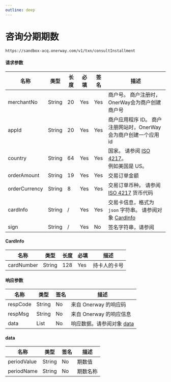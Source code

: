 ```yaml
---
outline: deep
--- 
```


<script lang="ts" setup>

</script>

# 咨询分期期数  <Badge text="POST" type="tip"></Badge>

`https://sandbox-acq.onerway.com/v1/txn/consultInstallment`

#### 请求参数

<div class="custom-table bordered-table">

| 名称            | 类型     | 长度 | 必填  | 签名  | 描述                                                                                                                                                                                                                   |
|---------------|--------|----|-----|-----|----------------------------------------------------------------------------------------------------------------------------------------------------------------------------------------------------------------------|
| merchantNo    | String | 20 | Yes | Yes | 商户号。 商户注册时，OnerWay会为商户创建商户号                                                                                                                                                                                          |
| appId         | String | 20 | Yes | Yes | 商户应用程序 ID。 商户注册网站时，OnerWay会为商户创建一个应用id                                                                                                                                                                               |
| country       | String | 64 | Yes | Yes | 国家。 请参阅 [ISO 4217](https://en.wikipedia.org/wiki/ISO_4217#List_of_ISO_4217_currency_codes)。 <br><span class="custom-example"><span class="leading-text" >例如</span><span class="custom-example">美国是 US。</span></span> |
| orderAmount   | String | 19 | Yes | Yes | 交易订单金额                                                                                                                                                                                                               |
| orderCurrency | String | 8  | Yes | Yes | 交易订单币种。 请参阅 [ISO 4217](https://en.wikipedia.org/wiki/ISO_4217#List_of_ISO_4217_currency_codes) 货币代码                                                                                                                  |
| cardInfo      | String | /  | Yes | Yes | 交易卡信息，格式为 `json` 字符串。 请参阅对象 [CardInfo](./installment#cardinfo)                                                                                                                                                       |
| sign          | String | /  | Yes | No  | 签名字符串，请参阅   <CustomPopover title="Sign" width="auto" reference="Sign" link="/apis/sign.html" ></CustomPopover>                                                                                                       |

</div>

#### CardInfo

<div class="custom-table bordered-table">

| 名称         | 类型     | 长度  | 必填  | 描述     |
|------------|--------|-----|-----|--------|
| cardNumber | String | 128 | Yes | 持卡人的卡号 |

</div>

#### 响应参数

<div class="custom-table bordered-table">

| 名称       | 类型     | 签名 | 描述                                       |
|----------|--------|----|------------------------------------------|
| respCode | String | No | 来自 Onerway 的响应码                          |
| respMsg  | String | No | 来自 Onerway 的响应信息                         |
| data     | List   | No | 响应数据。请参阅对象 [data](./installment.md#data) |

</div>

#### data

<div class="custom-table bordered-table">

| 名称          | 类型     | 签名 | 描述   |
|-------------|--------|----|------|
| periodValue | String | No | 期数值  |
| periodName  | String | No | 期数名称 |

</div>
